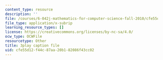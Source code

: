 ```yaml
---
content_type: resource
description: ''
file: /courses/6-042j-mathematics-for-computer-science-fall-2010/cfe55d12f44c87aa20b182086f43cc02_l1BCv3qqW4A.srt
file_type: application/x-subrip
learning_resource_types: []
license: https://creativecommons.org/licenses/by-nc-sa/4.0/
ocw_type: OCWFile
resourcetype: Other
title: 3play caption file
uid: cfe55d12-f44c-87aa-20b1-82086f43cc02
---
```

